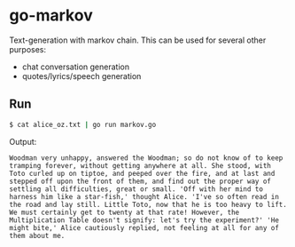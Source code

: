 # go-markov

Text-generation with markov chain. This can be used for several other purposes:

- chat conversation generation
- quotes/lyrics/speech generation


## Run

```bash
$ cat alice_oz.txt | go run markov.go
```

Output:
```
Woodman very unhappy, answered the Woodman; so do not know of to keep tramping forever, without getting anywhere at all. She stood, with Toto curled up on tiptoe, and peeped over the fire, and at last and stepped off upon the front of them, and find out the proper way of settling all difficulties, great or small. 'Off with her mind to harness him like a star-fish,' thought Alice. 'I've so often read in the road and lay still. Little Toto, now that he is too heavy to lift. We must certainly get to twenty at that rate! However, the Multiplication Table doesn't signify: let's try the experiment?' 'He might bite,' Alice cautiously replied, not feeling at all for any of them about me.
```
